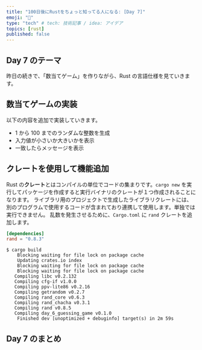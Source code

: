 ```yaml
---
title: "100日後にRustをちょっと知ってる人になる: [Day 7]"
emoji: "🦀"
type: "tech" # tech: 技術記事 / idea: アイデア
topics: [rust]
published: false
---
```


## Day 7 のテーマ

昨日の続きで、「数当てゲーム」を作りながら、Rust の言語仕様を見ていきます。

## 数当てゲームの実装

以下の内容を追加で実装していきます。

- 1 から 100 までのランダムな整数を生成
- 入力値が小さいか大きいかを表示
- 一致したらメッセージを表示

## クレートを使用して機能追加

Rust の**クレート**とはコンパイルの単位でコードの集まりです。`cargo new` を実行してパッケージを作成すると実行バイナリのクレートが１つ作成されることになります。
ライブラリ用のプロジェクトで生成したライブラリクレートには、別のプログラムで使用するコードが含まれており連携して使用します。単独では実行できません。
乱数を発生させるために、`Cargo.toml` に `rand` クレートを追加します。

```toml
[dependencies]
rand = "0.8.3"
```

```shell
$ cargo build
    Blocking waiting for file lock on package cache
    Updating crates.io index
    Blocking waiting for file lock on package cache
    Blocking waiting for file lock on package cache
   Compiling libc v0.2.132
   Compiling cfg-if v1.0.0
   Compiling ppv-lite86 v0.2.16
   Compiling getrandom v0.2.7
   Compiling rand_core v0.6.3
   Compiling rand_chacha v0.3.1
   Compiling rand v0.8.5
   Compiling day_6_guessing_game v0.1.0
    Finished dev [unoptimized + debuginfo] target(s) in 2m 59s
```

## Day 7 のまとめ
